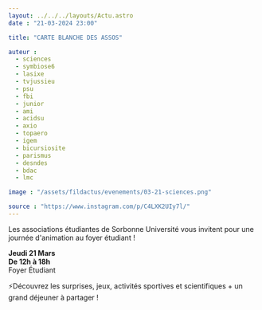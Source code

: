 ```yaml
---
layout: ../../../layouts/Actu.astro
date : "21-03-2024 23:00"

title: "CARTE BLANCHE DES ASSOS"

auteur :
  - sciences
  - symbiose6
  - lasixe
  - tvjussieu
  - psu
  - fbi
  - junior
  - ami
  - acidsu
  - axio
  - topaero
  - igem
  - bicursiosite
  - parismus
  - desndes
  - bdac
  - lmc

image : "/assets/fildactus/evenements/03-21-sciences.png"

source : "https://www.instagram.com/p/C4LXK2UIy7l/"
---
```


Les associations étudiantes de Sorbonne Université vous invitent pour une journée d'animation au foyer étudiant !

__Jeudi 21 Mars__  
__De 12h à 18h__  
Foyer Étudiant

⚡Découvrez les surprises, jeux, activités sportives et scientifiques + un grand déjeuner à partager !